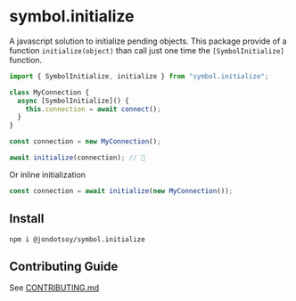 # symbol.initialize

A javascript solution to initialize pending objects. This package provide of a function `initialize(object)` than call just one time the `[SymbolInitialize]` function.

```ts
import { SymbolInitialize, initialize } from "symbol.initialize";

class MyConnection {
  async [SymbolInitialize]() {
    this.connection = await connect();
  }
}

const connection = new MyConnection();

await initialize(connection); // 🪩
```

Or inline initialization

```ts
const connection = await initialize(new MyConnection());
```

## Install

```shell
npm i @jondotsoy/symbol.initialize
```

## Contributing Guide

See [CONTRIBUTING.md](./CONTRIBUTING.md)
